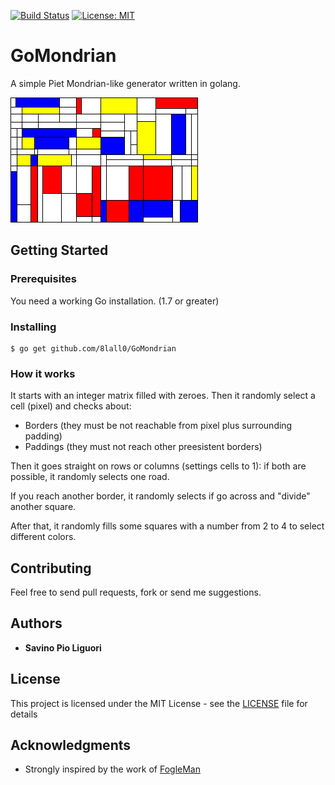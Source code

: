 [![Build Status](https://travis-ci.org/8lall0/GoMondrian.svg?branch=master)](https://travis-ci.org/8lall0/GoMondrian) [![License: MIT](https://img.shields.io/badge/License-MIT-yellow.svg)](https://opensource.org/licenses/MIT)

# GoMondrian

A simple Piet Mondrian-like generator written in golang.

![](screenshot/out.png)

## Getting Started

### Prerequisites

You need a working Go installation. (1.7 or greater)

### Installing

```
$ go get github.com/8lall0/GoMondrian
```

### How it works

It starts with an integer matrix filled with zeroes.
Then it randomly select a cell (pixel) and checks about:

* Borders (they must be not reachable from pixel plus surrounding padding)
* Paddings (they must not reach other preesistent borders)

Then it goes straight on rows or columns (settings cells to 1): if both are possible, it randomly selects one road.

If you reach another border, it randomly selects if go across and "divide" another square.

After that, it randomly fills some squares with a number from 2 to 4 to select different colors.

## Contributing

Feel free to send pull requests, fork or send me suggestions.

## Authors

* **Savino Pio Liguori**

## License

This project is licensed under the MIT License - see the [LICENSE](LICENSE) file for details

## Acknowledgments

* Strongly inspired by the work of [FogleMan](https://github.com/fogleman/Piet)
